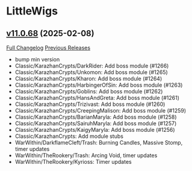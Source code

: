 # LittleWigs

## [v11.0.68](https://github.com/BigWigsMods/LittleWigs/tree/v11.0.68) (2025-02-08)
[Full Changelog](https://github.com/BigWigsMods/LittleWigs/compare/v11.0.67...v11.0.68) [Previous Releases](https://github.com/BigWigsMods/LittleWigs/releases)

- bump min version  
- Classic/KarazhanCrypts/DarkRider: Add boss module (#1266)  
- Classic/KarazhanCrypts/Unkomon: Add boss module (#1265)  
- Classic/KarazhanCrypts/Kharon: Add boss module (#1264)  
- Classic/KarazhanCrypts/HarbingerOfSin: Add boss module (#1263)  
- Classic/KarazhanCrypts/Goblins: Add boss module (#1262)  
- Classic/KarazhanCrypts/HansAndGreta: Add boss module (#1261)  
- Classic/KarazhanCrypts/Trizivast: Add boss module (#1260)  
- Classic/KarazhanCrypts/CreepingMalison: Add boss module (#1259)  
- Classic/KarazhanCrypts/BarianMaryla: Add boss module (#1258)  
- Classic/KarazhanCrypts/SairuhMaryla: Add boss module (#1257)  
- Classic/KarazhanCrypts/KaigyMaryla: Add boss module (#1256)  
- Classic/KarazhanCrypts: Add module stubs  
- WarWithin/DarkflameCleft/Trash: Burning Candles, Massive Stomp, timer updates  
- WarWithin/TheRookery/Trash: Arcing Void, timer updates  
- WarWithin/TheRookery/Kyrioss: Timer updates  
